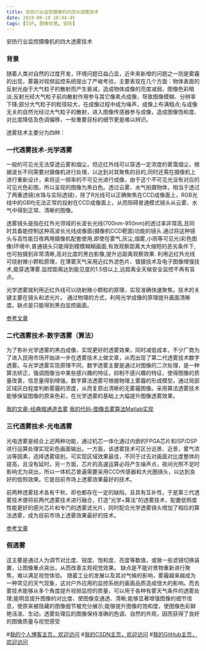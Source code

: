 ```yaml
---
title: 安防行业监控摄像机的四大透雾技术
date: 2019-08-10 18:44:45
tags: [ISP, 图像处理, 安防]
---
```


安防行业监控摄像机的四大透雾技术
<!--more-->

### 背景

随着人类对自然的过度开发，环境问题日益凸显，近年来新增的问题之一则是雾霾的出现，雾霾对视频监控系统提出了严峻考验，主要表现在几个方面：物体表面的反射光由于大气粒子的散射而产生衰减，造成物体成像的亮度减弱，图像色彩暗淡;反射光经大气粒子前向散射作用参与其它像素点成像，导致图像模糊、分辨率下降;部分大气粒子的粒径较大，在成像过程中成为噪声，成像上布满糙点;与成像无关的自然光经过大气粒子的散射，进入图像传感器参与成像，造成图像饱和度、对比度降低及色调偏移，一些重要目标的细节更是难以辨识。

透雾技术主要分为四种：

### 一代透雾技术-光学透雾
一般的可见光无法穿透云雾和烟尘，但近红外线可以穿透一定浓度的雾霭烟尘，根据波长不同需要对摄像机进行处理，以达到对其聚焦的目的,同时还需在摄像机上进行重新设计，来将这一频率的不可见光进行成像，由于这个不可见光没有对应的可见光色彩图，所以呈现的图像为黑白色。透过云雾、水气拍摄物体，相当于透过了两重透镜(水珠与实际透镜)，除了R光线可以正确聚焦在CCD成像面上，RGB光线中的GB均无法正常的投射在CCD成像面上，从而阻碍普通模式镜头从云雾、水气中得到正常、清晰的图像。

透雾镜头是指在红外光领域的长波长光线(700nm-950nm)的透过率非常高,且同时具备能控制这种高波长光线成像面(摄像机CCD靶面)功能的镜头.通过将这种镜头与高性能日夜两用摄像机配套使用,即使在雾气,灰尘,烟雾,小雨等可见光(彩色图像)环境中,普通镜头只能得到模模糊糊画面,有效观察距离大大缩短的恶劣条件下,也可拍摄到非常清晰,高对比度的黑白影像,提升远距离观察效果.
利用近红外光线可绕射微小颗粒原理，在薄雾天气采用近红外滤色片、镀膜技术及电子图像增强技术,能穿透薄雾.监控距离达到能见度的1.5倍以上,远距离全天候安全监控不再有盲点。

光学透雾就利用近红外线可以绕射微小颗粒的原理，实现准确快速聚焦。技术的关键主要在镜头和滤光片。 通过物理的方式，利用光学成像的原理提升画面清晰度。缺点是只能得到黑白监控画面。

[参考文章](http://www.tpy888.cn/news/201301/21/71377_2.html)

### 二代透雾技术-数字透雾（算法）

为了弥补光学透雾的黑白成像，实现更好的透雾效果，同时减低成本，不少厂商为了进入民用市场开始进一步在透雾技术上做文章，从而出现了第二代透雾技术数字透雾。与光学透雾实现原理不同，数字透雾主要是通过对图像的二次处理，是一种算法矫正，强调图像当中某些感兴趣的特征，抑制不感兴趣的特征，使得图像的质量改善，信息量得到增强。数字算法透雾可根据物理上雾霾的形成模型，通过局部区域灰白程度判断雾霾的浓度，从而复原出清晰的无雾霾图像。采用算法透雾技术能够保留图像的原来色彩，在光学透雾的基础上大幅提升图像透雾效果。

[我的文章-经典暗通道去雾](http://www.aomanhao.top/2018/07/16/%E5%9B%BE%E5%83%8F%E5%A4%84%E7%90%86_%E5%9B%BE%E5%83%8F%E5%8E%BB%E9%9B%BE/)
[我的代码-图像去雾算法Matlab实现](https://github.com/AomanHao/Matlab-Image-Dehazing)

### 三代透雾技术-光电透雾
光电透雾是结合上述两种功能，通过机芯一体化通过内嵌的FPGA芯片和ISP/DSP进行运算处理实现彩色画面输出。一方面，该透雾技术可区分远景、近景，雾气浓淡等因素，选择透雾级别，可实现区域效果最佳，不同于过去对画面对比度整体的提高，且没有延时。另一方面，芯片的高速运算必将产生噪声点，夜间光照不足时影响尤为突出，所以一体机芯普遍需要采用CCD传感器和大光圈镜头，以达到良好的低照效果。它是目前市场上透雾效果最好的技术。

前两种透雾技术各有千秋，却也都存在一定的缺陷，且具有互补性，于是第三代透雾技术便将前两代透雾技术进行融合，打造“光学+算法”的透雾技术，配置低照度性能更好的感光芯片和专门的透雾滤光片，同时配合光学透雾镜头增加了相应的算法透雾，成为目前市场上透雾效果最好的技术。

[参考文章](http://www.tpy888.cn/news/201512/15/86271.html)

### 假透雾
这主要是通过人为调节对比度、锐度、饱和度、亮度等数值，或做一些滤镜切换装置，让图像重点突出，从而改善主观视觉效果。 缺点是不能对景物重新进行聚焦，难以满足视觉体验。
随着工业的发展以及其对气候的影响，雾霾越来越成为一种常见的天气现象，这对户外应用的监控系统的画面品质造成很大的影响。而去雾技术能够从多个角度提升视频监控的质量，可以用于各种有雾天气条件的透雾处理;能明显提升图像的对比度、使图像变通透、清晰;能够显著增强图像的细节信息，使原来被隐藏的图像细节被充分展示;能够提升图像的饱和度，使图像色彩鲜艳活泼、生动，透雾处理后的图像保持准确的色调、自然的外观，因而获得了良好的图像质量与视觉感受

#[我的个人博客主页，欢迎访问](http://www.aomanhao.top/)
#[我的CSDN主页，欢迎访问](https://blog.csdn.net/Aoman_Hao)
#[我的GitHub主页，欢迎访问](https://github.com/AomanHao)


